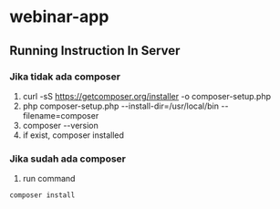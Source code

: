 # webinar-app


## Running Instruction In Server

### Jika tidak ada composer

1. curl -sS https://getcomposer.org/installer -o composer-setup.php
2. php composer-setup.php --install-dir=/usr/local/bin --filename=composer
3. composer --version
4. if exist, composer installed

### Jika sudah ada composer
1. run command

```bash
composer install
```